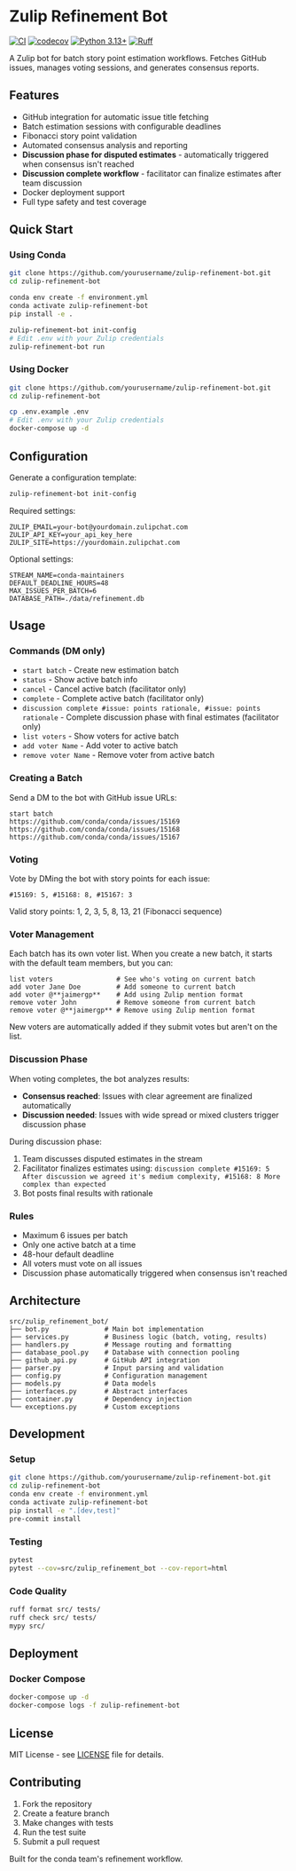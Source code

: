 # Zulip Refinement Bot

[![CI](https://github.com/yourusername/zulip-refinement-bot/workflows/CI/badge.svg)](https://github.com/yourusername/zulip-refinement-bot/actions)
[![codecov](https://codecov.io/gh/yourusername/zulip-refinement-bot/branch/main/graph/badge.svg)](https://codecov.io/gh/yourusername/zulip-refinement-bot)
[![Python 3.13+](https://img.shields.io/badge/python-3.13+-blue.svg)](https://www.python.org/downloads/)
[![Ruff](https://img.shields.io/endpoint?url=https://raw.githubusercontent.com/astral-sh/ruff/main/assets/badge/v2.json)](https://github.com/astral-sh/ruff)

A Zulip bot for batch story point estimation workflows. Fetches GitHub issues, manages voting sessions, and generates consensus reports.

## Features

- GitHub integration for automatic issue title fetching
- Batch estimation sessions with configurable deadlines
- Fibonacci story point validation
- Automated consensus analysis and reporting
- **Discussion phase for disputed estimates** - automatically triggered when consensus isn't reached
- **Discussion complete workflow** - facilitator can finalize estimates after team discussion
- Docker deployment support
- Full type safety and test coverage

## Quick Start

### Using Conda

```bash
git clone https://github.com/yourusername/zulip-refinement-bot.git
cd zulip-refinement-bot

conda env create -f environment.yml
conda activate zulip-refinement-bot
pip install -e .

zulip-refinement-bot init-config
# Edit .env with your Zulip credentials
zulip-refinement-bot run
```

### Using Docker

```bash
git clone https://github.com/yourusername/zulip-refinement-bot.git
cd zulip-refinement-bot

cp .env.example .env
# Edit .env with your Zulip credentials
docker-compose up -d
```

## Configuration

Generate a configuration template:

```bash
zulip-refinement-bot init-config
```

Required settings:

```env
ZULIP_EMAIL=your-bot@yourdomain.zulipchat.com
ZULIP_API_KEY=your_api_key_here
ZULIP_SITE=https://yourdomain.zulipchat.com
```

Optional settings:

```env
STREAM_NAME=conda-maintainers
DEFAULT_DEADLINE_HOURS=48
MAX_ISSUES_PER_BATCH=6
DATABASE_PATH=./data/refinement.db
```

## Usage

### Commands (DM only)

- `start batch` - Create new estimation batch
- `status` - Show active batch info
- `cancel` - Cancel active batch (facilitator only)
- `complete` - Complete active batch (facilitator only)
- `discussion complete #issue: points rationale, #issue: points rationale` - Complete discussion phase with final estimates (facilitator only)
- `list voters` - Show voters for active batch
- `add voter Name` - Add voter to active batch
- `remove voter Name` - Remove voter from active batch

### Creating a Batch

Send a DM to the bot with GitHub issue URLs:

```
start batch
https://github.com/conda/conda/issues/15169
https://github.com/conda/conda/issues/15168
https://github.com/conda/conda/issues/15167
```

### Voting

Vote by DMing the bot with story points for each issue:

```
#15169: 5, #15168: 8, #15167: 3
```

Valid story points: 1, 2, 3, 5, 8, 13, 21 (Fibonacci sequence)

### Voter Management

Each batch has its own voter list. When you create a new batch, it starts with the default team members, but you can:

```
list voters                # See who's voting on current batch
add voter Jane Doe         # Add someone to current batch
add voter @**jaimergp**    # Add using Zulip mention format
remove voter John          # Remove someone from current batch
remove voter @**jaimergp** # Remove using Zulip mention format
```

New voters are automatically added if they submit votes but aren't on the list.

### Discussion Phase

When voting completes, the bot analyzes results:

- **Consensus reached**: Issues with clear agreement are finalized automatically
- **Discussion needed**: Issues with wide spread or mixed clusters trigger discussion phase

During discussion phase:
1. Team discusses disputed estimates in the stream
2. Facilitator finalizes estimates using: `discussion complete #15169: 5 After discussion we agreed it's medium complexity, #15168: 8 More complex than expected`
3. Bot posts final results with rationale

### Rules

- Maximum 6 issues per batch
- Only one active batch at a time
- 48-hour default deadline
- All voters must vote on all issues
- Discussion phase automatically triggered when consensus isn't reached

## Architecture

```
src/zulip_refinement_bot/
├── bot.py              # Main bot implementation
├── services.py         # Business logic (batch, voting, results)
├── handlers.py         # Message routing and formatting
├── database_pool.py    # Database with connection pooling
├── github_api.py       # GitHub API integration
├── parser.py           # Input parsing and validation
├── config.py           # Configuration management
├── models.py           # Data models
├── interfaces.py       # Abstract interfaces
├── container.py        # Dependency injection
└── exceptions.py       # Custom exceptions
```

## Development

### Setup

```bash
git clone https://github.com/yourusername/zulip-refinement-bot.git
cd zulip-refinement-bot
conda env create -f environment.yml
conda activate zulip-refinement-bot
pip install -e ".[dev,test]"
pre-commit install
```

### Testing

```bash
pytest
pytest --cov=src/zulip_refinement_bot --cov-report=html
```

### Code Quality

```bash
ruff format src/ tests/
ruff check src/ tests/
mypy src/
```

## Deployment

### Docker Compose

```bash
docker-compose up -d
docker-compose logs -f zulip-refinement-bot
```

## License

MIT License - see [LICENSE](LICENSE) file for details.

## Contributing

1. Fork the repository
2. Create a feature branch
3. Make changes with tests
4. Run the test suite
5. Submit a pull request

Built for the conda team's refinement workflow.
